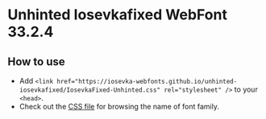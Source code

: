 # Unhinted Iosevkafixed WebFont 33.2.4

## How to use

- Add `<link href="https://iosevka-webfonts.github.io/unhinted-iosevkafixed/IosevkaFixed-Unhinted.css" rel="stylesheet" />` to your `<head>`.
- Check out the [CSS file](./IosevkaFixed-Unhinted.css) for browsing the name of font family.
